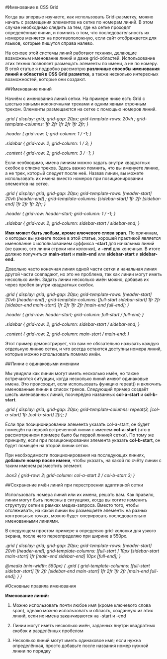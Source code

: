 #Именование в CSS GridКогда вы впервые изучаете, как использовать Grid-разметку, можно начать с размещения элементов на сетке по номерам линий. В этом случае необходимо следить за тем, где на сетке проходят определённые линии, и помнить о том, что последовательность их номеров меняется на противоположную, если сайт отображается для языков, которые пишутся справа налево.На основе этой системы линий работают техники, делающие возможным именование линий и даже grid-областей. Использование этих техник позволяет размещать элементы по имени, а не по номеру. В этой статье я подробно рассмотрю **различные способы именования линий и областей в CSS Grid разметке**, а также несколько интересных возможностей, которые они создают.##Именование линийНачнём с именования линий сетки. На примере ниже есть Grid с шестью явными колоночными треками и одним явным строчным треком. Элементы размещаются на сетке с помощью номеров линий.*.grid {  display: grid;  grid-gap: 20px;  grid-template-rows: 20vh ;  grid-template-columns: 1fr 2fr 1fr 2fr 1fr 2fr;}**.header {  grid-row: 1;  grid-column: 1 / -1;}**.sidebar {  grid-row: 2;  grid-column: 1 / 3;}**.content {  grid-row: 2;  grid-column: 3 / -1;}*Если необходимо, имена линиям можно задать внутри квадратных скобок в списке треков. Здесь важно помнить, что вы именуете линию, а не трек, который следует после неё. Назвав линии, вы можете использовать их имена вместо номеров при позиционировании элементов на сетке.*.grid {  display: grid;  grid-gap: 20px;  grid-template-rows: [header-start] 20vh [header-end] ;  grid-template-columns: [sidebar-start] 1fr 2fr [sidebar-end] 1fr 2fr 1fr 2fr;}**.header {  grid-row: header-start;  grid-column: 1 / -1;}**.sidebar {  grid-row: 2;  grid-column: sidebar-start / sidebar-end;}***Имя может быть любым, кроме ключевого слова span.** По причинам, о которых вы узнаете позже в этой статье, хорошей практикой является именование с использованием суффикса **-start** для начальных линий (не важно, это линия строки или колонки), и **-end** для конечных. В итоге должно получиться **main-start** и **main-end** или **sidebar-start** и **sidebar-end.**Довольно часто конечная линия одной части сетки и начальная линия другой части совпадают, но это не проблема, так как линии могут иметь несколько имён. Задать линии несколько имён можно, добавив их через пробел внутри квадратных скобок.*.grid {  display: grid;  grid-gap: 20px;  grid-template-rows: [header-start] 20vh [header-end] ;  grid-template-columns: [full-start sidebar-start] 1fr 2fr [sidebar-end main-start] 1fr 2fr 1fr 2fr [main-end full-end];}**.header {  grid-row: header-start;  grid-column: full-start / full-end;}**.sidebar {  grid-row: 2;  grid-column: sidebar-start / sidebar-end;}**.content {  grid-row: 2;  grid-column: main-start / main-end;}*Этот пример демонстрирует, что вам не обязательно называть каждую отдельную линию сетки, и что всегда остаются доступны номера линий, которые можно использовать помимо имён.##Линии с одинаковыми именамиМы увидели как линии могут иметь несколько имён, но также встречаются ситуации, когда несколько линий имеют одинаковые имена. Это происходит, если использовать функцию repeat() и включить именованные линии в список треков. Следующий пример создаёт шесть именованных линий, поочерёдно названных **col-a-start** и **col-b-start**.*.grid {  display: grid;  grid-gap: 20px;  grid-template-columns: repeat(3, [col-a-start] 1fr [col-b-start] 2fr);}*Если при позиционировании элемента указать col-a-start, он будет помещён на первой встреченной линии с именем **col-a-start** (что в рассмотренном примере было бы первой линией сетки). По тому же принципу, если при позиционировании элемента указать **col-b-start**, он будет помещён на второй линии сетки.При необходимости позиционирования на последующих линиях, **добавьте номер после имени**, чтобы указать, на какой по счёту линии с таким именем разместить элемент.*.box3 {  grid-row: 2;  grid-column: col-a-start 2 / col-b-start 3;}*##Сохранение имён линий при перестроении адаптивной сеткиИспользовать номера линий или их имена, решать вам. Как правило, линии могут быть полезны в ситуациях, когда вы хотите изменить структуру сетки в рамках медиа-запроса. Вместо того, чтобы отслеживать, на какой линии вы размещаете элементы на разных контрольных точках, можно будет оперировать последовательно именованными линиями.В следующем простом примере я определяю grid-колонки для узкого экрана, после чего переопределяю при ширине в 550px.*.grid {  display: grid;  grid-gap: 20px;  grid-template-rows: [header-start] 20vh [header-end];  grid-template-columns: [full-start ] 10px [sidebar-start main-start] 1fr [main-end sidebar-end] 10px [full-end];}**@media (min-width: 550px) {  .grid {    grid-template-columns: [full-start sidebar-start] 1fr 2fr [sidebar-end      main-start] 1fr 2fr 1fr 2fr [main-end full-end];  }}*#Основные правила именования**Именование линий:**1. Можно использовать почти любое имя (кроме ключевого слова span), однако можно использовать и область, созданную из этих линий, если их имена заканчиваются на -start и -end2. Линии могут иметь несколько имён, заданных внутри квадратных скобок и разделённых пробелом3. Несколько линий могут иметь одинаковое имя; если нужна определённая, просто добавьте после названия номер нужной линии по порядку